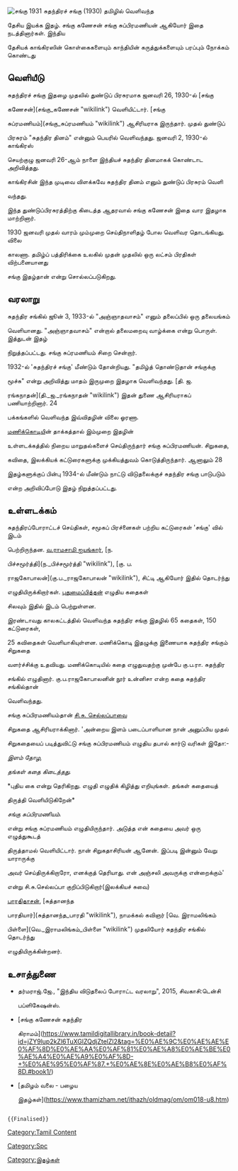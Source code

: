 ![சங்கு 1931](சங்கு.jpg "சங்கு 1931") சுதந்திரச் சங்கு (1930) தமிழில் வெளிவந்த
தேசிய இயக்க இதழ். சங்கு கணேசன் சங்கு சுப்பிரமணியன் ஆகியோர் இதை நடத்தினார்கள். இந்திய
தேசியக் காங்கிரஸின் கொள்கைகளையும் காந்தியின் கருத்துக்களையும் பரப்பும் நோக்கம் கொண்டது

## வெளியீடு

சுதந்திரச் சங்கு இதழை முதலில் துண்டுப் பிரசுரமாக ஜனவரி 26, 1930-ல் [சங்கு
கணேசன்](சங்கு_கணேசன் "wikilink") வெளியிட்டார். [சங்கு
சுப்ரமணியம்](சங்கு_சுப்ரமணியம் "wikilink") ஆசிரியராக இருந்தார். முதல் துண்டுப்
பிரசுரம் \"சுதந்திர தினம்\" என்னும் பெயரில் வெளிவந்தது. ஜனவரி 2, 1930-ல் காங்கிரஸ்
செயற்குழு ஜனவரி 26-ஆம் நாளை இந்தியச் சுதந்திர தினமாகக் கொண்டாட அறிவித்தது.
காங்கிரசின் இந்த முடிவை விளக்கவே சுதந்திர தினம் எனும் துண்டுப் பிரசுரம் வெளி
வந்தது.

இந்த துண்டுப்பிரசுரத்திற்கு கிடைத்த ஆதரவால் சங்கு கணேசன் இதை வார இதழாக மாற்றினார்.
1930 ஜனவரி முதல் வாரம் மும்முறை செய்திநாளிதழ் போல வெளிவர தொடங்கியது. விலை
காலணா. தமிழ்ப் பத்திரிக்கை உலகில் முதன் முதலில் ஒரு லட்சம் பிரதிகள் விற்பனையானது
சங்கு இதழ்தான் என்று சொல்லப்படுகிறது.

## வரலாறு

சுதந்திர சங்கில் ஜூன் 3, 1933-ல் \"அஞ்ஞாதவாசம்\" எனும் தலைப்பில் ஒரு தலையங்கம்
வெளியானது. \"அஞ்ஞாதவாசம்\" என்றால் தலைமறைவு வாழ்க்கை என்று பொருள். இத்துடன் இதழ்
நிறுத்தப்பட்டது. சங்கு சுப்ரமணியம் சிறை சென்றார்.

1932-ல் \'சுதந்திரச் சங்கு\' மீண்டும் தோன்றியது. \"தமிழ்த் தொண்டுதான் சங்குக்கு
மூச்சு\" என்று அறிவித்து மாதம் இருமுறை இதழாக வெளிவந்தது. [தி. ஜ.
ரங்கநாதன்](தி._ஜ._ரங்கநாதன் "wikilink") இதன் துணை ஆசிரியராகப் பணியாற்றினார். 24
பக்கங்களில் வெளிவந்த இவ்விதழின் விலை ஓரணா.
[மணிக்கொடிய](மணிக்கொடி_(இதழ்) "wikilink")ின் தாக்கத்தால் இம்முறை இதழின்
உள்ளடக்கத்தில் நிறைய மாறுதல்களைச் செய்திருந்தார் சங்கு சுப்பிரமணியன். சிறுகதை,
கவிதை, இலக்கியக் கட்டுரைகளுக்கு முக்கியத்துவம் கொடுத்திருந்தார். ஆனாலும் 28
இதழ்களுக்குப் பின்பு 1934-ல் மீண்டும் நாட்டு விடுதலைக்குச் சுதந்திர சங்கு பாடுபடும்
என்ற அறிவிப்போடு இதழ் நிறுத்தப்பட்டது.

## உள்ளடக்கம்

சுதந்திரப்போராட்டச் செய்திகள், சமூகப் பிரச்னைகள் பற்றிய கட்டுரைகள் \'சங்கு\' வில் இடம்
பெற்றிருந்தன. [வ.ராமசாமி ஐயங்கார்](வ.ராமசாமி_ஐயங்கார் "wikilink"), [ந.
பிச்சமூர்த்தி](ந._பிச்சமூர்த்தி "wikilink"), [கு. ப.
ராஜகோபாலன்](கு.ப._ராஜகோபாலன் "wikilink"), சிட்டி ஆகியோர் இதில் தொடர்ந்து
எழுதியிருக்கிறார்கள். [புதுமைப்பித்தன்](புதுமைப்பித்தன் "wikilink") எழுதிய கதைகள்
சிலவும் இதில் இடம் பெற்றுள்ளன.

இரண்டாவது காலகட்டத்தில் வெளிவந்த சுதந்திர சங்கு இதழில் 65 கதைகள், 150 கட்டுரைகள்,
25 கவிதைகள் வெளியாகியுள்ளன. மணிக்கொடி இதழுக்கு இணையாக சுதந்திர சங்கும் சிறுகதை
வளர்ச்சிக்கு உதவியது. மணிக்கொடியில் கதை எழுதுவதற்கு முன்பே கு.ப.ரா. சுதந்திர
சங்கில் எழுதினார். கு.ப.ராஜகோபாலனின் நூர் உன்னிசா என்ற கதை சுதந்திர சங்கில்தான்
வெளிவந்தது.

சங்கு சுப்பிரமணியம்தான் [சி.சு. செல்லப்பாவ](சி.சு._செல்லப்பா "wikilink")ை
சிறுகதை ஆசிரியராக்கினார். \'அன்றைய இளம் படைப்பாளியான நான் அனுப்பிய முதல்
சிறுகதையைப் படித்துவிட்டு சங்கு சுப்பிரமணியம் எழுதிய தபால் கார்டு வரிகள் இதோ:-

*இளம் தோழ,*

*தங்கள் கதை கிடைத்தது.*

*புதிய கை என்று தெரிகிறது. எழுதி எழுதிக் கிழித்து எறியுங்கள். தங்கள் கதையைத்
திருத்தி வெளியிடுகிறேன்*

*சங்கு சுப்பிரமணியம்.*

என்று சங்கு சுப்ரமணியம் எழுதியிருந்தார். அடுத்த என் கதையை அவர் ஒரு எழுத்துகூடத்
திருத்தாமல் வெளியிட்டார். நான் சிறுகதாசிரியன் ஆனேன். இப்படி இன்னும் வேறு யாராருக்கு
அவர் செய்திருக்கிறாரோ, எனக்குத் தெரியாது. என் அஞ்சலி அவருக்கு என்றைக்கும்'

என்று சி.சு.செல்லப்பா குறிப்பிடுகிறார்(இலக்கியச் சுவை)
[பாரதிதாசன்](பாரதிதாசன் "wikilink"), [சுத்தானந்த
பாரதியார்](சுத்தானந்த_பாரதி "wikilink"), நாமக்கல் கவிஞர் [வெ. இராமலிங்கம்
பிள்ளை](வெ._இராமலிங்கம்_பிள்ளை "wikilink") முதலியோர் சுதந்திர சங்கில் தொடர்ந்து
எழுதியிருக்கின்றனர்.

## உசாத்துணை

-   தர்மராஜ்.ஜே., \"இந்திய விடுதலைப் போராட்ட வரலாறு\", 2015, சிவகாசி:டென்சி
    பப்ளிகேஷன்ஸ்.
-   [சங்கு கணேசன் சுதந்திர
    கிராமம்](https://www.tamildigitallibrary.in/book-detail?id=jZY9lup2kZl6TuXGlZQdjZtelZl2&tag=%E0%AE%9C%E0%AE%AE%E0%AF%8D%E0%AE%AA%E0%AF%81%E0%AE%A8%E0%AE%BE%E0%AE%A4%E0%AE%A9%E0%AF%8D-+%E0%AE%95%E0%AF%87.+%E0%AE%8E%E0%AE%B8%E0%AF%8D.#book1/)
-   [தமிழம் வலை - பழைய
    இதழ்கள்](https://www.thamizham.net/ithazh/oldmag/om/om018-u8.htm)

```{=mediawiki}
{{Finalised}}
```
[Category:Tamil Content](Category:Tamil_Content "wikilink")
[Category:Spc](Category:Spc "wikilink")
[Category:இதழ்கள்](Category:இதழ்கள் "wikilink")
